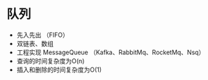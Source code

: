 # 队列

- 先入先出 （FIFO）
- 双链表、数组
- 工程实现 MessageQueue （Kafka、RabbitMq、RocketMq、Nsq）
- 查询的时间复杂度为O(n)
- 插入和删除的时间复杂度为O(1)